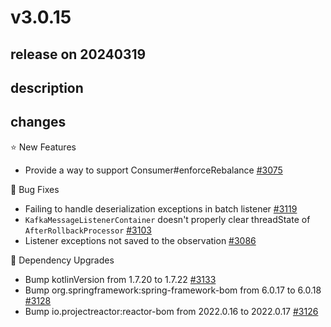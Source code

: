 # v3.0.15

## release on 20240319

## description

## changes

⭐ New Features

* Provide a way to support Consumer#enforceRebalance <a href="https://github.com/spring-projects/spring-kafka/issues/3075" data-hovercard-type="issue" data-hovercard-url="/spring-projects/spring-kafka/issues/3075/hovercard">#3075</a>

🐞 Bug Fixes

* Failing to handle deserialization exceptions in batch listener <a href="https://github.com/spring-projects/spring-kafka/issues/3119" data-hovercard-type="issue" data-hovercard-url="/spring-projects/spring-kafka/issues/3119/hovercard">#3119</a>
* <code>KafkaMessageListenerContainer</code> doesn't properly clear threadState of <code>AfterRollbackProcessor</code> <a href="https://github.com/spring-projects/spring-kafka/issues/3103" data-hovercard-type="issue" data-hovercard-url="/spring-projects/spring-kafka/issues/3103/hovercard">#3103</a>
* Listener exceptions not saved to the observation <a href="https://github.com/spring-projects/spring-kafka/issues/3086" data-hovercard-type="issue" data-hovercard-url="/spring-projects/spring-kafka/issues/3086/hovercard">#3086</a>

🔨 Dependency Upgrades

* Bump kotlinVersion from 1.7.20 to 1.7.22 <a href="https://github.com/spring-projects/spring-kafka/pull/3133" data-hovercard-type="pull_request" data-hovercard-url="/spring-projects/spring-kafka/pull/3133/hovercard">#3133</a>
* Bump org.springframework:spring-framework-bom from 6.0.17 to 6.0.18 <a href="https://github.com/spring-projects/spring-kafka/pull/3128" data-hovercard-type="pull_request" data-hovercard-url="/spring-projects/spring-kafka/pull/3128/hovercard">#3128</a>
* Bump io.projectreactor:reactor-bom from 2022.0.16 to 2022.0.17 <a href="https://github.com/spring-projects/spring-kafka/pull/3126" data-hovercard-type="pull_request" data-hovercard-url="/spring-projects/spring-kafka/pull/3126/hovercard">#3126</a>

